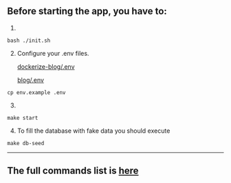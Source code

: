 ## Before starting the app, you have to:

1.

```shell
bash ./init.sh
```

2. Configure your .env files.

   [dockerize-blog/.env](./.env.example)

   [blog/.env](./src/blog/.env.example)

```shell
cp env.example .env
```

3.

```shell
make start
```

4. To fill the database with fake data you should execute

```shell
make db-seed
```

___

## The full commands list is [here](./Makefile)

